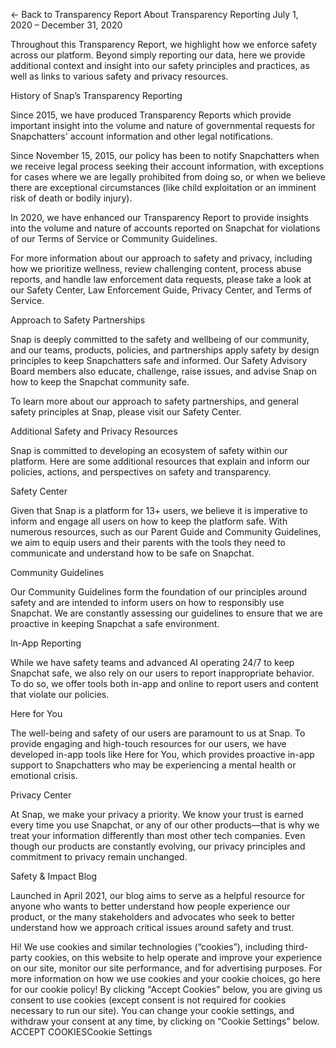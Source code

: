 ← Back to Transparency Report
About Transparency Reporting
July 1, 2020 – December 31, 2020

Throughout this Transparency Report, we highlight how we enforce safety across our platform. Beyond simply reporting our data, here we provide additional context and insight into our safety principles and practices, as well as links to various safety and privacy resources.  

History of Snap’s Transparency Reporting

Since 2015, we have produced Transparency Reports which provide important insight into the volume and nature of governmental requests for Snapchatters' account information and other legal notifications.

Since November 15, 2015, our policy has been to notify Snapchatters when we receive legal process seeking their account information, with exceptions for cases where we are legally prohibited from doing so, or when we believe there are exceptional circumstances (like child exploitation or an imminent risk of death or bodily injury).

In 2020, we have enhanced our Transparency Report to provide insights into the volume and nature of accounts reported on Snapchat for violations of our Terms of Service or Community Guidelines. 

For more information about our approach to safety and privacy, including how we prioritize wellness, review challenging content, process abuse reports, and handle law enforcement data requests, please take a look at our Safety Center, Law Enforcement Guide, Privacy Center, and Terms of Service.

Approach to Safety Partnerships

Snap is deeply committed to the safety and wellbeing of our community, and our teams, products, policies, and partnerships apply safety by design principles to keep Snapchatters safe and informed. Our Safety Advisory Board members also educate, challenge, raise issues, and advise Snap on how to keep the Snapchat community safe.

To learn more about our approach to safety partnerships, and general safety principles at Snap, please visit our Safety Center.

Additional Safety and Privacy Resources

Snap is committed to developing an ecosystem of safety within our platform. Here are some additional resources that explain and inform our policies, actions, and perspectives on safety and transparency.  

Safety Center

Given that Snap is a platform for 13+ users, we believe it is imperative to inform and engage all users on how to keep the platform safe. With numerous resources, such as our Parent Guide and Community Guidelines, we aim to equip users and their parents with the tools they need to communicate and understand how to be safe on Snapchat.

Community Guidelines

Our Community Guidelines form the foundation of our principles around safety and are intended to inform users on how to responsibly use Snapchat. We are constantly assessing our guidelines to ensure that we are proactive in keeping Snapchat a safe environment. 

In-App Reporting 

While we have safety teams and advanced AI operating 24/7 to keep Snapchat safe, we also rely on our users to report inappropriate behavior. To do so, we offer tools both in-app and online to report users and content that violate our policies. 


Here for You

The well-being and safety of our users are paramount to us at Snap. To provide engaging and high-touch resources for our users, we have developed in-app tools like Here for You, which provides proactive in-app support to Snapchatters who may be experiencing a mental health or emotional crisis. 

Privacy Center

At Snap, we make your privacy a priority. We know your trust is earned every time you use Snapchat, or any of our other products—that is why we treat your information differently than most other tech companies. Even though our products are constantly evolving, our privacy principles and commitment to privacy remain unchanged.

Safety & Impact Blog

Launched in April 2021, our blog aims to serve as a helpful resource for anyone who wants to better understand how people experience our product, or the many stakeholders and advocates who seek to better understand how we approach critical issues around safety and trust.

Hi! We use cookies and similar technologies (“cookies”), including third-party cookies, on this website to help operate and improve your experience on our site, monitor our site performance, and for advertising purposes. For more information on how we use cookies and your cookie choices, go here for our cookie policy! By clicking "Accept Cookies" below, you are giving us consent to use cookies (except consent is not required for cookies necessary to run our site). You can change your cookie settings, and withdraw your consent at any time, by clicking on “Cookie Settings” below.
ACCEPT COOKIESCookie Settings